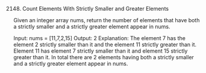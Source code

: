 2148. Count Elements With Strictly Smaller and Greater Elements 

Given an integer array nums, return the number of elements that have both a strictly smaller and a strictly greater element appear in nums.


Input: nums = [11,7,2,15]
Output: 2
Explanation: The element 7 has the element 2 strictly smaller than it and the element 11 strictly greater than it.
Element 11 has element 7 strictly smaller than it and element 15 strictly greater than it.
In total there are 2 elements having both a strictly smaller and a strictly greater element appear in nums.
